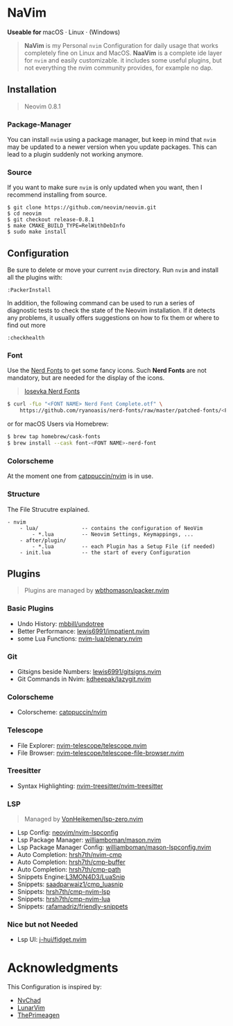 # NaVim

<b>Useable for </b>
macOS · Linux · (Windows)

> **NaVim** is my Personal `nvim` Configuration for daily usage that works completely fine on Linux and MacOS. **NaaVim** is a complete ide layer for `nvim` and easily customizable. it includes some useful plugins, but not everything the nvim community provides, for example no dap.

## Installation

> Neovim 0.8.1

### Package-Manager

You can install `nvim` using a package manager, but keep in mind that `nvim` may be updated to a newer version when you update packages. This can lead to a plugin suddenly not working anymore.

### Source

If you want to make sure `nvim` is only updated when you want, then I recommend installing from source.

```
$ git clone https://github.com/neovim/neovim.git
$ cd neovim
$ git checkout release-0.8.1
$ make CMAKE_BUILD_TYPE=RelWithDebInfo
$ sudo make install
```

## Configuration

Be sure to delete or move your current `nvim` directory. Run `nvim` and install all the plugins with:

```
:PackerInstall
```

In addition, the following command can be used to run a series of diagnostic tests to check the state of the Neovim installation. If it detects any problems, it usually offers suggestions on how to fix them or where to find out more

```
:checkhealth
```

### Font

Use the [Nerd Fonts](https://www.nerdfonts.com) to get some fancy icons. Such **Nerd Fonts** are not mandatory, but are needed for the display of the icons.

> [Iosevka Nerd Fonts](https://github.com/ryanoasis/nerd-fonts/tree/master/patched-fonts/Iosevka)

```bash
$ curl -fLo "<FONT NAME> Nerd Font Complete.otf" \
    https://github.com/ryanoasis/nerd-fonts/raw/master/patched-fonts/<FONT_PATH>/complete/<FONT_NAME>%20Nerd%20Font%20Complete.otf
```

or for macOS Users via Homebrew:

```bash
$ brew tap homebrew/cask-fonts
$ brew install --cask font-<FONT NAME>-nerd-font
```

### Colorscheme

At the moment one from [catppuccin/nvim](https://github.com/catppuccin/nvim) is in use.

### Structure

The File Strucutre explained.

```
- nvim
    - lua/              -- contains the configuration of NeoVim
        - *.lua         -- Neovim Settings, Keymappings, ... 
    - after/plugin/
        - *.lua         -- each Plugin has a Setup File (if needed)
    - init.lua          -- the start of every Configuration
```

## Plugins

> Plugins are managed by [wbthomason/packer.nvim](https://github.com/wbthomason/packer.nvim)

### Basic Plugins

- Undo History: [mbbill/undotree](https://github.com/mbbill/undotree)
- Better Performance: [lewis6991/impatient.nvim](https://github.com/lewis6991/impatient.nvim)
- some Lua Functions: [nvim-lua/plenary.nvim](https://github.com/nvim-lua/plenary.nvim)

### Git

- Gitsigns beside Numbers: [lewis6991/gitsigns.nvim](https://github.com/lewis6991/gitsigns.nvim)
- Git Commands in Nvim: [kdheepak/lazygit.nvim](https://github.com/kdheepak/lazygit.nvim)

### Colorscheme

- Colorscheme: [catppuccin/nvim](https://github.com/catppuccin/nvim)

### Telescope

- File Explorer: [nvim-telescope/telescope.nvim](https://github.com/nvim-telescope/telescope.nvim)
- File Browser: [nvim-telescope/telescope-file-browser.nvim](https://github.com/nvim-telescope/telescope-file-browser.nvim)

### Treesitter

- Syntax Highlighting: [nvim-treesitter/nvim-treesitter](https://github.com/nvim-treesitter/nvim-treesitter)

### LSP

> Managed by [VonHeikemen/lsp-zero.nvim](https://github.com/VonHeikemen/lsp-zero.nvim)

- Lsp Config: [neovim/nvim-lspconfig](https://github.com/neovim/nvim-lspconfig)
- Lsp Package Manager: [williamboman/mason.nvim](https://github.com/williamboman/mason.nvim)
- Lsp Package Manager Config: [williamboman/mason-lspconfig.nvim](https://github.com/williamboman/mason-lspconfig.nvim)
- Auto Completion: [hrsh7th/nvim-cmp](https://github.com/hrsh7th/nvim-cmp)
- Auto Completion: [hrsh7th/cmp-buffer](https://github.com/hrsh7th/cmp-buffer)
- Auto Completion: [hrsh7th/cmp-path](https://github.com/hrsh7th/cmp-path)
- Snippets Engine:[L3MON4D3/LuaSnip](https://github.com/L3MON4D3/LuaSnip)
- Snippets: [saadparwaiz1/cmp_luasnip](https://github.com/saadparwaiz1/cmp_luasnip)
- Snippets: [hrsh7th/cmp-nvim-lsp](https://github.com/hrsh7th/cmp-nvim-lsp)
- Snippets: [hrsh7th/cmp-nvim-lua](https://github.com/hrsh7th/cmp-nvim-lua)
- Snippets: [rafamadriz/friendly-snippets](https://github.com/rafamadriz/friendly-snippets)

### Nice but not Needed

- Lsp UI: [j-hui/fidget.nvim](https://github.com/j-hui/fidget.nvim)

# Acknowledgments

This Configuration is inspired by:

- [NvChad](https://github.com/NvChad/NvChad)
- [LunarVim](https://github.com/LunarVim/LunarVim)
- [ThePrimeagen](https://github.com/ThePrimeagen)
